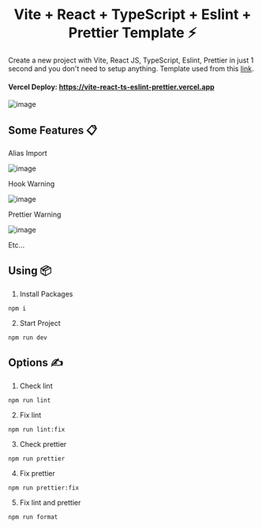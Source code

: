 <h1 align='center'>Vite + React + TypeScript + Eslint + Prettier Template ⚡</h1>

Create a new project with Vite, React JS, TypeScript, Eslint, Prettier in just 1 second and you don't need to setup anything. Template used from this [link](https://github.com/igdev116/vite-react-ts-eslint-prettier.git).

#### **Vercel Deploy: https://vite-react-ts-eslint-prettier.vercel.app**

![image](https://user-images.githubusercontent.com/70432453/170648662-2ff424b9-74e9-4754-a04d-512fe1496a3b.png)

## **Some Features 📋**

Alias Import

![image](https://user-images.githubusercontent.com/70432453/170644457-ede03cca-44e9-4543-94d3-412c9d317063.png)

Hook Warning

![image](https://user-images.githubusercontent.com/70432453/170638708-23a20ffd-156e-494a-84be-b1e1cfdb5c93.png)

Prettier Warning

![image](https://user-images.githubusercontent.com/70432453/170639043-24423ed1-73cc-4730-b270-2acea1ae0c74.png)

Etc...

## **Using 📦**

1. Install Packages

```
npm i
```

2. Start Project

```
npm run dev
```

## **Options ✍️**

1. Check lint

```
npm run lint
```

2. Fix lint

```
npm run lint:fix
```

3. Check prettier

```
npm run prettier
```

4. Fix prettier

```
npm run prettier:fix
```

5. Fix lint and prettier

```
npm run format
```
